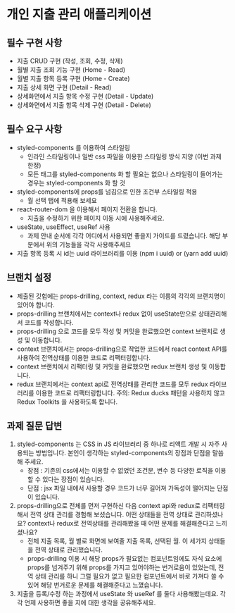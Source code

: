 # 개인 지출 관리 애플리케이션

## 필수 구현 사항

- 지출 CRUD 구현 (작성, 조회, 수정, 삭제)
- 월별 지출 조회 기능 구현 (Home - Read)
- 월별 지출 항목 등록 구현 (Home - Create)
- 지출 상세 화면 구현 (Detail - Read)
- 상세화면에서 지출 항목 수정 구현 (Detail - Update)
- 상세화면에서 지출 항목 삭제 구현 (Detail - Delete)

## 필수 요구 사항

- styled-components 를 이용하여 스타일링
  - 인라인 스타일링이나 일반 css 파일을 이용한 스타일링 방식 지양 (이번 과제 한정)
  - 모든 태그를 styled-components 화 할 필요는 없으나 스타일링이 들어가는 경우는 styled-components 화 할 것
- styled-components에 props를 넘김으로 인한 조건부 스타일링 적용
  - 월 선택 탭에 적용해 보세요
- react-router-dom 을 이용해서 페이지 전환을 합니다.
  - 지출을 수정하기 위한 페이지 이동 시에 사용해주세요.
- useState, useEffect, useRef 사용
  - 과제 안내 순서에 각각 어디에서 사용되면 좋을지 가이드를 드렸습니다. 해당 부분에서 위의 기능들을 각각 사용해주세요
- 지출 항목 등록 시 id는 uuid 라이브러리를 이용
  (npm i uuid) or (yarn add uuid)

## 브랜치 설정

- 제출된 깃헙에는 props-drilling, context, redux 라는 이름의 각각의 브랜치명이 있어야 합니다.
- props-drilling 브랜치에서는 context나 redux 없이 useState만으로 상태관리해서 코드를 작성합니다.
- props-drilling 으로 코드를 모두 작성 및 커밋을 완료했으면 context 브랜치로 생성 및 이동합니다.
- context 브랜치에서는 props-drilling으로 작업한 코드에서 react context API를 사용하여 전역상태를 이용한 코드로 리팩터링합니다.
- context 브랜치에서 리팩터링 및 커밋을 완료했으면 redux 브랜치 생성 및 이동합니다.
- redux 브랜치에서는 context api로 전역상태를 관리한 코드를 모두 redux 라이브러리를 이용한 코드로 리팩터링합니다. 주의: Redux ducks 패턴을 사용하지 않고 Redux Toolkits 을 사용하도록 합니다.

## 과제 질문 답변

1. styled-components 는 CSS in JS 라이브러리 중 하나로 리액트 개발 시 자주 사용되는 방법입니다. 본인이 생각하는 styled-components의 장점과 단점을 말씀해 주세요.
   - 장점 : 기존의 css에서는 이용할 수 없었던 조건문, 변수 등 다양한 로직을 이용할 수 있다는 장점이 있습니다.
   - 단점 : jsx 파일 내에서 사용할 경우 코드가 너무 길어져 가독성이 떨어지는 단점이 있습니다.
2. props-drilling으로 전체를 먼저 구현하신 다음 context api와 redux로 리팩터링해서 전역 상태 관리를 경험해 보셨습니다. 어떤 상태들을 전역 상태로 관리하셨나요? context나 redux로 전역상태를 관리해봤을 때 어떤 문제를 해결해준다고 느끼셨나요?
   - 전체 지출 목록, 월 별로 화면에 보여줄 지출 목록, 선택된 월. 이 세가지 상태들을 전역 상태로 관리했습니다.
   - props-drilling 이용 시 해당 props가 필요없는 컴포넌트임에도 자식 요소에 props를 넘겨주기 위해 props를 가지고 있어야하는 번거로움이 있었는데, 전역 상태 관리를 하니 그럴 필요가 없고 필요한 컴포넌트에서 바로 가져다 쓸 수 있어 해당 번거로운 문제를 해결해준다고 느꼈습니다.
3. 지출을 등록/수정 하는 과정에서 useState 와 useRef 를 둘다 사용해봤는데요. 각각 언제 사용하면 좋을 지에 대한 생각을 공유해주세요.
